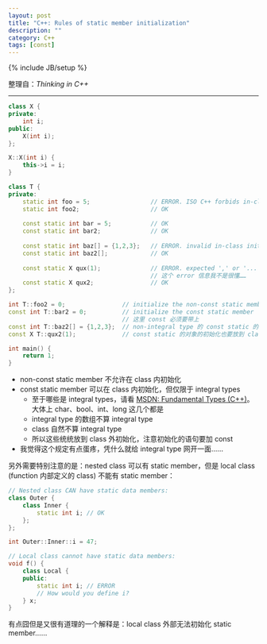 ```yaml
---
layout: post
title: "C++: Rules of static member initialization"
description: ""
category: C++
tags: [const]
---
```

{% include JB/setup %}

整理自：_Thinking in C++_

-----

```cpp
class X {
private:
	int i;
public: 
	X(int i);
}; 

X::X(int i) {
	this->i = i;
}

class T {
private:	
	static int foo = 5;					// ERROR. ISO C++ forbids in-class initialization of non-const static member 'T::foo'
	static int foo2;					// OK
	
	const static int bar = 5;			// OK
	const static int bar2;				// OK
	
	const static int baz[] = {1,2,3}; 	// ERROR. invalid in-class initialization of static data member of non-integral type 'const int []'
	const static int baz2[]; 			// OK
	
	const static X qux(1);				// ERROR. expected ',' or '...' before numeric constant
										// 这个 error 信息我不是很懂…… 
	const static X qux2; 				// OK
};

int T::foo2 = 0;				// initialize the non-const static member
const int T::bar2 = 0;			// initialize the const static member
								// 这里 const 必须要带上
const int T::baz2[] = {1,2,3}; 	// non-integral type 的 const static 的初始化必须放到 class 外边 
const X T::qux2(1);				// const static 的对象的初始化也要放到 class 外 

int main() {
	return 1;
}
```

* non-const static member 不允许在 class 内初始化
* const static member 可以在 class 内初始化，但仅限于 integral types
	* 至于哪些是 integral types，请看 [MSDN: Fundamental Types (C++)](https://msdn.microsoft.com/en-us/library/cc953fe1.aspx)。大体上 char、bool、int、long 这几个都是
	* integral type 的数组不算 integral type
	* class 自然不算 integral type
	* 所以这些统统放到 class 外初始化，注意初始化的语句要加 const
* 我觉得这个规定有点蛋疼，凭什么就给 integral type 网开一面……	

另外需要特别注意的是：nested class 可以有 static member，但是 local class (function 内部定义的 class) 不能有 static member：

```cpp
// Nested class CAN have static data members:
class Outer {
	class Inner {
		static int i; // OK
	};
};

int Outer::Inner::i = 47;

// Local class cannot have static data members:
void f() {
	class Local {
	public:
		static int i; // ERROR
		// How would you define i?
	} x;
}
```

有点囧但是又很有道理的一个解释是：local class 外部无法初始化 static member……